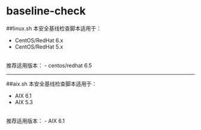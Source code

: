 # baseline-check
##linux.sh
本安全基线检查脚本适用于：	
- CentOS/RedHat 6.x
- CentOS/RedHat 5.x
<br>
推荐适用版本：
- centos/redhat 6.5

*********
##aix.sh
本安全基线检查脚本适用于：
- AIX 6.1
- AIX 5.3
<br>
推荐适用版本：
- AIX 6.1

